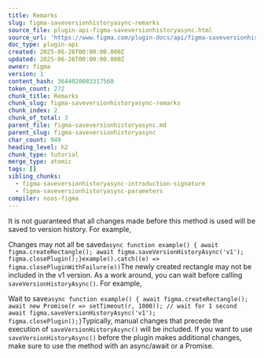 ```yaml
---
title: Remarks
slug: figma-saveversionhistoryasync-remarks
source_file: plugin-api-figma-saveversionhistoryasync.html
source_url: 'https://www.figma.com/plugin-docs/api/figma-saveversionhistoryasync/'
doc_type: plugin-api
created: 2025-06-26T00:00:00.000Z
updated: 2025-06-26T00:00:00.000Z
owner: figma
version: 1
content_hash: 3644020083317560
token_count: 272
chunk_title: Remarks
chunk_slug: figma-saveversionhistoryasync-remarks
chunk_index: 2
chunk_of_total: 3
parent_file: figma-saveversionhistoryasync.md
parent_slug: figma-saveversionhistoryasync
char_count: 949
heading_level: h2
chunk_type: tutorial
merge_type: atomic
tags: []
sibling_chunks:
  - figma-saveversionhistoryasync-introduction-signature
  - figma-saveversionhistoryasync-parameters
compiler: noos-figma
---
```


It is not guaranteed that all changes made before this method is used will be saved to version history.
For example,

Changes may not all be saved```
async function example() { await figma.createRectangle(); await figma.saveVersionHistoryAsync('v1'); figma.closePlugin();}example().catch((e) => figma.closePluginWithFailure(e))
```The newly created rectangle may not be included in the v1 version. As a work around, you can wait before calling `saveVersionHistoryAsync()`. For example,

Wait to save```
async function example() { await figma.createRectangle(); await new Promise(r => setTimeout(r, 1000)); // wait for 1 second await figma.saveVersionHistoryAsync('v1'); figma.closePlugin();}
```Typically, manual changes that precede the execution of `saveVersionHistoryAsync()` will be included. If you want to use `saveVersionHistoryAsync()` before the plugin makes
additional changes, make sure to use the method with an async/await or a Promise.
